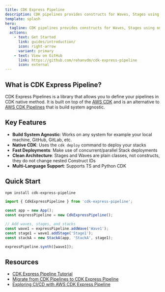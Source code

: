```yaml
---
title: CDK Express Pipeline
description: CDK pipelines provides constructs for Waves, Stages using only native CDK stack dependencies
template: splash
hero:
  tagline: CDK pipelines provides constructs for Waves, Stages using only native CDK stack dependencies
  actions:
    - text: Get Started
      link: guides/introduction/
      icon: right-arrow
      variant: primary
    - text: View on GitHub
      link: https://github.com/rehanvdm/cdk-express-pipeline
      icon: external
---
```


## What is CDK Express Pipeline?

CDK Express Pipelines is a library that allows you to define your pipelines in CDK native method. It is built on top of the [AWS CDK](https://aws.amazon.com/cdk/) and is an alternative to [AWS CDK Pipelines](https://aws.amazon.com/cdk/pipelines/) that is build system agnostic.

## Key Features

- **Build System Agnostic**: Works on any system for example your local machine, GitHub, GitLab, etc.
- **Native CDK**: Uses the `cdk deploy` command to deploy your stacks
- **Fast Deployments**: Make use of concurrent/parallel Stack deployments
- **Clean Architecture**: Stages and Waves are plain classes, not constructs, they do not change nested Construct IDs
- **Multi-Language Support**: Supports TS and Python CDK

## Quick Start

```bash
npm install cdk-express-pipeline
```

```typescript
import { CdkExpressPipeline } from 'cdk-express-pipeline';

const app = new App();
const expressPipeline = new CdkExpressPipeline();

// Add waves, stages, and stacks
const wave1 = expressPipeline.addWave('Wave1');
const stage1 = wave1.addStage('Stage1');
const stackA = new StackA(app, 'StackA', stage1);

expressPipeline.synth([wave1]);
```

## Resources

- [CDK Express Pipeline Tutorial](https://rehanvdm.com/blog/cdk-express-pipeline-tutorial)
- [Migrate from CDK Pipelines to CDK Express Pipeline](https://rehanvdm.com/blog/migrate-from-cdk-pipelines-to-cdk-express-pipeline)
- [Exploring CI/CD with AWS CDK Express Pipeline](https://www.youtube.com/watch?v=pma4zP7mhMU) 